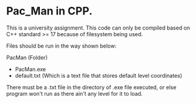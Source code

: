 # Pac_Man in CPP.
This is a university assignment. 
This code can only be compiled based on C++ standard >= 17 because of filesystem being used.

Files should be run in the way shown below:

PacMan (Folder)
  - PacMan.exe
  - default.txt (Which is a text file that stores default level coordinates)

There must be a .txt file in the directory of .exe file executed, or else program won't run as there ain't any level for it to load. 
